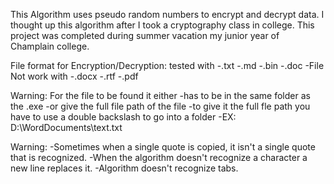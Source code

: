 This Algorithm uses pseudo random numbers to encrypt and decrypt data. 
I thought  up this algorithm after I took a cryptography class in college.
This project was completed during summer vacation my junior year of Champlain college. 

File format for Encryption/Decryption:
tested with 
	-.txt
	-.md
	-.bin
	-.doc
	-File	
Not work with
	-.docx 
	-.rtf
	-.pdf
	
Warning:
	For the file to be found it either 
	 -has to be in the same folder as the .exe
	 -or give the full file path of the file
	 -to give it the full fle path you have to use a double backslash to go into a folder
	 -EX: D:\\WordDocuments\\text.txt
	

Warning:
	-Sometimes when a single quote is copied, it isn't a single quote that is recognized.
	-When the algorithm doesn't recognize a character a new line replaces it.
	-Algorithm doesn't recognize tabs.

